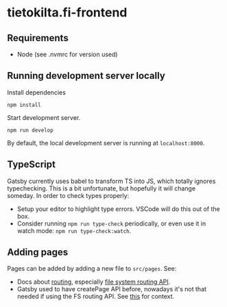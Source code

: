 # tietokilta.fi-frontend

## Requirements

- Node (see .nvmrc for version used)

## Running development server locally

Install dependencies

```
npm install
```

Start development server.

```
npm run develop
```

By default, the local development server is running at `localhost:8000`.

## TypeScript

Gatsby currently uses babel to transform TS into JS, which totally ignores typechecking. This is a bit unfortunate, but hopefully it will change someday. In order to check types properly:

- Setup your editor to highlight type errors. VSCode will do this out of the box.
- Consider running `npm run type-check` periodically, or even use it in watch mode: `npm run type-check:watch`.

## Adding pages

Pages can be added by adding a new file to `src/pages`. See:

- Docs about [routing](https://www.gatsbyjs.com/docs/reference/routing/creating-routes/), especially [file system routing API](https://www.gatsbyjs.com/docs/reference/routing/file-system-route-api/).
- Gatsby used to have createPage API before, nowadays it's not that needed if using the FS routing API. See [this](https://www.gatsbyjs.com/blog/fs-route-api/) for context.
